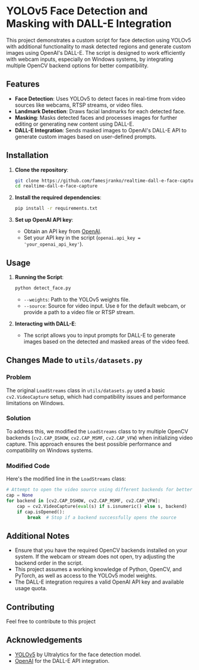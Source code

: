 # YOLOv5 Face Detection and Masking with DALL-E Integration

This project demonstrates a custom script for face detection using YOLOv5 with additional functionality to mask detected regions and generate custom images using OpenAI's DALL-E. The script is designed to work efficiently with webcam inputs, especially on Windows systems, by integrating multiple OpenCV backend options for better compatibility.

## Features

- **Face Detection**: Uses YOLOv5 to detect faces in real-time from video sources like webcams, RTSP streams, or video files.
- **Landmark Detection**: Draws facial landmarks for each detected face.
- **Masking**: Masks detected faces and processes images for further editing or generating new content using DALL-E.
- **DALL-E Integration**: Sends masked images to OpenAI's DALL-E API to generate custom images based on user-defined prompts.

## Installation

1. **Clone the repository**:
   ```bash
   git clone https://github.com/famesjranko/realtime-dall-e-face-capture.git
   cd realtime-dall-e-face-capture
   ```

2. **Install the required dependencies**:
   ```bash
   pip install -r requirements.txt
   ```

3. **Set up OpenAI API key**:
   - Obtain an API key from [OpenAI](https://openai.com/).
   - Set your API key in the script (`openai.api_key = 'your_openai_api_key'`).

## Usage

1. **Running the Script**:
   ```bash
   python detect_face.py
   ```
   - `--weights`: Path to the YOLOv5 weights file.
   - `--source`: Source for video input. Use `0` for the default webcam, or provide a path to a video file or RTSP stream.

2. **Interacting with DALL-E**:
   - The script allows you to input prompts for DALL-E to generate images based on the detected and masked areas of the video feed.

## Changes Made to `utils/datasets.py`

### Problem
The original `LoadStreams` class in `utils/datasets.py` used a basic `cv2.VideoCapture` setup, which had compatibility issues and performance limitations on Windows.

### Solution
To address this, we modified the `LoadStreams` class to try multiple OpenCV backends (`cv2.CAP_DSHOW`, `cv2.CAP_MSMF`, `cv2.CAP_VFW`) when initializing video capture. This approach ensures the best possible performance and compatibility on Windows systems.

### Modified Code
Here's the modified line in the `LoadStreams` class:
```python
# Attempt to open the video source using different backends for better Windows compatibility
cap = None
for backend in [cv2.CAP_DSHOW, cv2.CAP_MSMF, cv2.CAP_VFW]:
    cap = cv2.VideoCapture(eval(s) if s.isnumeric() else s, backend)
    if cap.isOpened():
        break  # Stop if a backend successfully opens the source
```

## Additional Notes

- Ensure that you have the required OpenCV backends installed on your system. If the webcam or stream does not open, try adjusting the backend order in the script.
- This project assumes a working knowledge of Python, OpenCV, and PyTorch, as well as access to the YOLOv5 model weights.
- The DALL-E integration requires a valid OpenAI API key and available usage quota.

## Contributing

Feel free to contribute to this project

## Acknowledgements

- [YOLOv5](https://github.com/ultralytics/yolov5) by Ultralytics for the face detection model.
- [OpenAI](https://openai.com/) for the DALL-E API integration.
